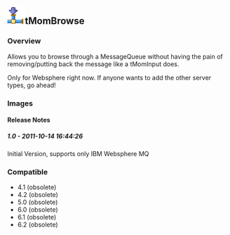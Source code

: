## <img src='./logo.jpg' width='40' height='40'>tMomBrowse

### Overview
Allows you to browse through a MessageQueue without having the pain of removing/putting back the message like a tMomInput does.

Only for Websphere right now. If anyone wants to add the other server types, go ahead!
### Images




#### Release Notes

##### 1.0 - 2011-10-14 16:44:26
Initial Version, supports only IBM Websphere MQ
### Compatible
 -  4.1 (obsolete)
 -   4.2 (obsolete)
 -   5.0 (obsolete)
 -   6.0 (obsolete)
 -   6.1 (obsolete)
 -   6.2 (obsolete)